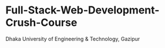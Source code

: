 # Full-Stack-Web-Development-Crush-Course
Dhaka University of Engineering &amp; Technology, Gazipur 
